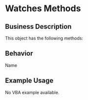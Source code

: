 # Watches Methods

## Business Description
This object has the following methods:

## Behavior
Name

## Example Usage
No VBA example available.
